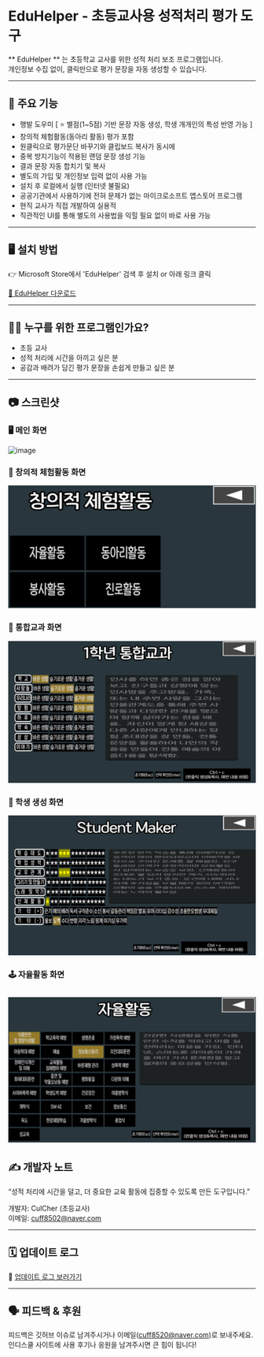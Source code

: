 # EduHelper - 초등교사용 성적처리 평가 도구

** EduHelper ** 는 초등학교 교사를 위한 성적 처리 보조 프로그램입니다.  
개인정보 수집 없이, 클릭만으로 평가 문장을 자동 생성할 수 있습니다.

---

## 🧩 주요 기능

- 행발 도우미 [ ⭐ 별점(1~5점) 기반 문장 자동 생성, 학생 개개인의 특성 반영 가능 ]
- 창의적 체험활동(동아리 활동) 평가 포함
- 원클릭으로 평가문단 바꾸기와 클립보드 복사가 동시에
- 중복 방지기능이 적용된 랜덤 문장 생성 기능
- 결과 문장 자동 합치기 및 복사
- 별도의 가입 및 개인정보 입력 없이 사용 가능
- 설치 후 로컬에서 실행 (인터넷 불필요)
- 공공기관에서 사용하기에 전혀 문제가 없는 마이크로소프트 앱스토어 프로그램
- 현직 교사가 직접 개발하여 실용적
- 직관적인 UI를 통해 별도의 사용법을 익힐 필요 없이 바로 사용 가능

---

## 🖥️ 설치 방법

👉 Microsoft Store에서 'EduHelper' 검색 후 설치 or 아래 링크 클릭

[🛒 EduHelper 다운로드](https://apps.microsoft.com/detail/9nfh8hx1t88c?hl=ko-KR&gl=KR)

---

## 🧑‍🏫 누구를 위한 프로그램인가요?

- 초등 교사  
- 성적 처리에 시간을 아끼고 싶은 분  
- 공감과 배려가 담긴 평가 문장을 손쉽게 만들고 싶은 분

---

## 📷 스크린샷

### 🖥️ 메인 화면
<img width="1219" height="673" alt="image" src="https://github.com/user-attachments/assets/ac9fcc6c-a464-451c-9b0d-9b74545a7132" />

### 🧩 창의적 체험활동 화면
![Creative Activities](screenshots/CreativeActivities.png)

### 🏫 통합교과 화면
![Integrated Subject](screenshots/IntegratedSubject.png)

### 👤 학생 생성 화면
![Student Maker](screenshots/StudentMaker.png)

### 🕹️ 자율활동 화면
![Autonomous Activities](screenshots/AutonomousActivities.png)
---

## ✍️ 개발자 노트

“성적 처리에 시간을 덜고, 더 중요한 교육 활동에 집중할 수 있도록 만든 도구입니다.”

개발자: CulCher (초등교사)  
이메일: cuff8502@naver.com

---

## 🗓️ 업데이트 로그

📅 [업데이트 로그 보러가기](docs/update_log.md)

---

## 🗣️ 피드백 & 후원

피드백은 깃허브 이슈로 남겨주시거나 이메일(cuff8520@naver.com)로 보내주세요.  
인디스쿨 사이트에 사용 후기나 응원을 남겨주시면 큰 힘이 됩니다!
